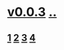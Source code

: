 # [v0.0.3](https://github.com/shanuan/music/edit/master/issues/readme.md) [..](...)
## [1](1) [2](2) [3](3) [4](4)
